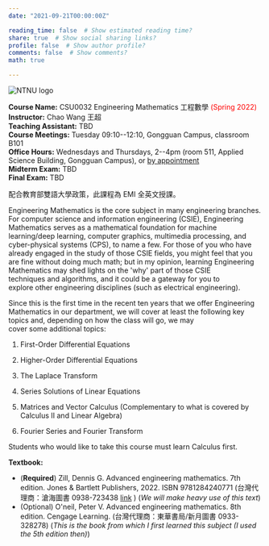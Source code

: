 ```yaml
---
date: "2021-09-21T00:00:00Z"

reading_time: false  # Show estimated reading time?
share: true  # Show social sharing links?
profile: false  # Show author profile?
comments: false  # Show comments?
math: true

---
```

![NTNU logo](../../img/ntnu_logo.png)

**Course Name:** CSU0032 Engineering Mathematics 工程數學 <span style="color:red">(Spring 2022)</span>  
**Instructor:** Chao Wang 王超  
**Teaching Assistant:** TBD  
**Course Meetings:** Tuesday 09:10--12:10, Gongguan Campus, classroom B101  
**Office Hours:** Wednesdays and Thursdays, 2--4pm (room 511, Applied Science Building, Gongguan Campus), or [by appointment](mailto:cw@ntnu.edu.tw)  
**Midterm Exam:** TBD  
**Final Exam:** TBD  

配合教育部雙語大學政策，此課程為 EMI 全英文授課。

Engineering Mathematics is the core subject in many engineering branches. For computer science and information engineering (CSIE), Engineering Mathematics serves as a mathematical foundation for machine learning/deep learning, computer graphics, multimedia processing, and cyber-physical systems (CPS), to name a few. For those of you who have already engaged in the study of those CSIE fields, you might feel that you are fine without doing much math; but in my opinion, learning Engineering Mathematics may shed lights on the 'why' part of those CSIE techniques and algorithms, and it could be a gateway for you to explore other engineering disciplines (such as electrical engineering).

Since this is the first time in the recent ten years that we offer Engineering Mathematics in our department, we will cover at least the following key topics and, depending on how the class will go, we may cover some additional topics:

1. First-Order Differential Equations

2. Higher-Order Differential Equations

3. The Laplace Transform

4. Series Solutions of Linear Equations

5. Matrices and Vector Calculus (Complementary to what is covered by Calculus II and Linear Algebra)

6. Fourier Series and Fourier Transform


Students who would like to take this course must learn Calculus first.

**Textbook:**

- (**Required**) Zill, Dennis G. Advanced engineering mathematics. 7th edition. Jones & Bartlett Publishers, 2022. ISBN 9781284240771
(台灣代理商：滄海圖書 0938-723438 [link](https://tsanghai.com.tw/book_detail.php?c=116&no=4392#p=1) ) (_We will make heavy use of this text_)
- (Optional) O'neil, Peter V. Advanced engineering mathematics. 8th edition. Cengage Learning. (台灣代理商：東華書局/新月圖書 0933-328278) (_This is the book from which I first learned this subject (I used the 5th edition then)_)
